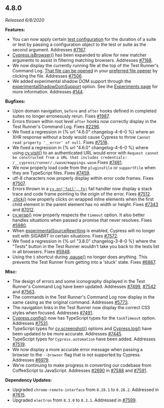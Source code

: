 ## 4.8.0

*Released 6/8/2020*

**Features:**

- You can now apply certain [test configuration](/guides/references/configuration#Test-Configuration) for the duration of a suite or test by passing a configuration object to the test or suite as the second argument. Addresses [#7167](https://github.com/cypress-io/cypress/issues/7167).
- [Cypress.isBrowser()](/api/cypress-api/isbrowser) has been expanded to allow for new matcher arguments to assist in filtering matching browsers. Addresses [#7168](https://github.com/cypress-io/cypress/issues/7168).
- We now display the currently running file at the top of the Test Runner's Command Log. [That file can be opened](/guides/core-concepts/test-runner#Open-files-in-your-IDE) in your [preferred file opener](/guides/tooling/IDE-integration#File-Opener-Preference) by clicking the file. Addresses [#7506](https://github.com/cypress-io/cypress/issues/7506).
- We added experimental shadow DOM support through the [experimentalShadowDomSupport](/guides/references/experiments#Shadow-DOM) option. See the [Experiments page](/guides/references/experiments#Shadow-DOM) for more information. Addresses [#144](https://github.com/cypress-io/cypress/issues/144).

**Bugfixes:**

- Upon domain navigation, `before` and `after` hooks defined in completed suites no longer erroneously rerun. Fixes [#1987](https://github.com/cypress-io/cypress/issues/1987).
- Errors thrown within root level `after` hooks now correctly display in the Test Runner's Command Log. Fixes [#2296](https://github.com/cypress-io/cypress/issues/2296).
- We fixed a regression in {% url "4.6.0" changelog-4-6-0 %} where an XHR response without a body would cause Cypress to throw `Cannot read property '__error' of null`. Fixes [#7518](https://github.com/cypress-io/cypress/issues/7518).
- We fixed a regression in {% url "4.6.0" changelog-4-6-0 %} where using [cy.visit()](/api/commands/visit) to an authenticated URL would error with `Request cannot be constructed from a URL that includes credentials: /__cypress/runner/./wasm/mappings.wasm` Fixes [#7481](https://github.com/cypress-io/cypress/issues/7481).
- We now properly load code from the `pluginsFile` or `supportFile` when they are TypeScript files. Fixes [#7459](https://github.com/cypress-io/cypress/issues/7459).
- utf-8 characters now properly display within error code frames. Fixes [#7507](https://github.com/cypress-io/cypress/issues/7507).
- Errors thrown in a [`cy.on('fail', fn)`](/api/events/catalog-of-events#Cypress-Events) fail handler now display a stack trace and code frame pointing to the origin of the error. Fixes [#7512](https://github.com/cypress-io/cypress/issues/7512).
- [.click()](/api/commands/click) now properly clicks on wrapped inline elements when the first child element in the parent element has no width or height. Fixes [#7343](https://github.com/cypress-io/cypress/issues/7343) and [#7012](https://github.com/cypress-io/cypress/issues/7012).
- [cy.wrap()](/api/commands/wrap) now properly respects the `timeout` option. It also better handles situations when passed a promise that never resolves. Fixes [#5980](https://github.com/cypress-io/cypress/issues/5980).
- When [experimentalSourceRewriting](/guides/references/experiments) is enabled, Cypress will no longer exit with SIGABRT in certain situations. Fixes [#7572](https://github.com/cypress-io/cypress/issues/7572).
- We fixed a regression in {% url "3.8.0" changelog-3-8-0 %} where the "Tests" button in the Test Runner wouldn't take you back to the tests list in all browsers. Fixes [#5948](https://github.com/cypress-io/cypress/issues/5948).
- Using the `S` shortcut during [.pause()](/api/commands/pause) no longer does anything. This prevents the Test Runner from getting into a 'stuck' state. Fixes [#6867](https://github.com/cypress-io/cypress/issues/6867).

**Misc:**

- The design of errors and some iconography displayed in the Test Runner's Command Log have been updated. Addresses [#7499](https://github.com/cypress-io/cypress/issues/7499), [#7542](https://github.com/cypress-io/cypress/issues/7542) and [#7563](https://github.com/cypress-io/cypress/issues/7563).
- The commands in the Test Runner's Command Log now display in the same casing as the original command. Addresses [#5773](https://github.com/cypress-io/cypress/issues/5773).
- The navigation links in the Test Runner now display the correct CSS styles when focused. Addresses [#7491](https://github.com/cypress-io/cypress/issues/7491).
- [Cypress.config()](/api/cypress-api/config) now has TypeScript types for the `taskTimeout` option. Addresses [#7531](https://github.com/cypress-io/cypress/issues/7531).
- TypeScript types for [cy.screenshot()](/api/commands/screenshot) options and [Cypress.log()](/api/cypress-api/cypress-log) have been updated to be more accurate. Addresses [#7445](https://github.com/cypress-io/cypress/issues/7445).
- TypeScript types for `Cypress.automation` have been added. Addresses [#7519](https://github.com/cypress-io/cypress/issues/7519).
- We now display a more accurate error message when passing a browser to the `--browser` flag that is not supported by Cypress. Addresses [#6979](https://github.com/cypress-io/cypress/issues/6979).
- We're continuing to make progress in converting our codebase from CoffeeScript to JavaScript. Addresses [#2690](https://github.com/cypress-io/cypress/issues/2690) in [#7588](https://github.com/cypress-io/cypress/pull/7588) and [#7591](https://github.com/cypress-io/cypress/pull/7591).

**Dependency Updates:**

- Upgraded `chrome-remote-interface` from `0.28.1` to `0.28.2`. Addressed in [#7615](https://github.com/cypress-io/cypress/pull/7615).
- Upgraded `electron` from `8.3.0` to `8.3.1`. Addressed in [#7599](https://github.com/cypress-io/cypress/pull/7599).

